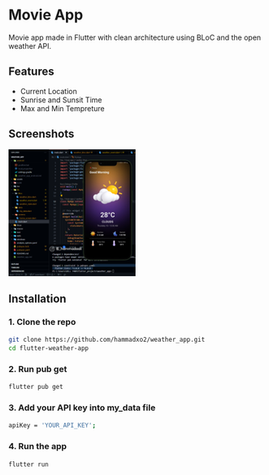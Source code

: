 
# Movie App
Movie app made in Flutter with clean architecture using BLoC and the open weather API.

## Features
- Current Location
- Sunrise and Sunsit Time
- Max and Min Tempreture



## Screenshots
<p>
  <img src="https://github.com/hammadx02/weather_app/blob/main/screenshots/1.png" width="250" />

</p>

## Installation
### 1. Clone the repo
```bash
git clone https://github.com/hammadxo2/weather_app.git
cd flutter-weather-app
```
### 2. Run pub get
```bash
flutter pub get
```
### 3. Add your API key into my_data file
```bash
apiKey = 'YOUR_API_KEY';
```
### 4. Run the app
```bash 
flutter run
```

